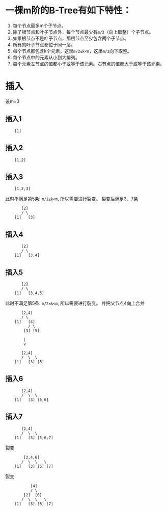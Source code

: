 # 一棵m阶的B-Tree有如下特性：

1. 每个节点最多m个子节点。
2. 除了根节点和叶子节点外，每个节点最少有`m/2`（向上取整）个子节点。
3. 如果根节点不是叶子节点，那根节点至少包含两个子节点。
4. 所有的叶子节点都位于同一层。
5. 每个节点都包含k个元素，这里`m/2≤k<m`，这里`m/2`向下取整。
6. 每个节点中的元素从小到大排列。
7. 每个元素左节点的值都小于或等于该元素。右节点的值都大于或等于该元素。

# 插入

设m=3

## 插入1
```
    [1]
```

## 插入2
```
    [1,2]
```
## 插入3
```
    [1,2,3]
```
此时不满足第5条: `m/2≤k<m`, 所以需要进行裂变。
裂变后满足3、7条
```
       [2]
       / \
    [1]   [3]
```
## 插入4
```
       [2]
       / \
    [1]   [3,4]
```
## 插入5
```
       [2]
       / \
    [1]   [3,4,5]
```
此时不满足第5条: `m/2≤k<m`, 所以需要进行裂变。
并把父节点4向上合并
```
       [2,4]
       / \
    [1]   [4]
          / \
        [3] [5]

        |
        v

       [2,4]
       /  \  \
    [1]   [3] [5]
```
## 插入6
```
       [2,4]
       /  \  \
    [1]   [3] [5,6]
```
## 插入7
```
       [2,4]
       /  \  \
    [1]   [3] [5,6,7]
```
裂变
```
        [2,4,6]
       /  \  \   \
    [1]   [3] [5] [7]
```
裂变

```
           [4]
           / \
        [2]  [6]
       /  \  \   \
    [1]   [3] [5] [7]
```


